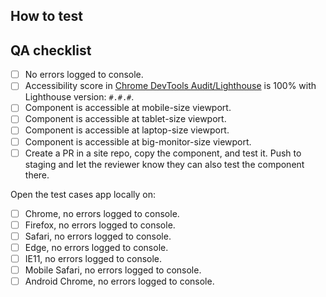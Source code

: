 
<!-- list what changes this PR introduces -->

## How to test

<!-- list steps on how the reviewer can test this change -->

## QA checklist

<!-- complete this checklist when adding a new component or package -->

- [ ] No errors logged to console.
- [ ] Accessibility score in [Chrome DevTools Audit/Lighthouse](https://developers.google.com/web/tools/lighthouse#devtools) is 100% with Lighthouse version: `#.#.#`.
- [ ] Component is accessible at mobile-size viewport.
- [ ] Component is accessible at tablet-size viewport.
- [ ] Component is accessible at laptop-size viewport.
- [ ] Component is accessible at big-monitor-size viewport.
- [ ] Create a PR in a site repo, copy the component, and test it. Push to staging and let the reviewer know they can also test the component there.

Open the test cases app locally on:

- [ ] Chrome, no errors logged to console.
- [ ] Firefox, no errors logged to console.
- [ ] Safari, no errors logged to console.
- [ ] Edge, no errors logged to console.
- [ ] IE11, no errors logged to console.
- [ ] Mobile Safari, no errors logged to console.
- [ ] Android Chrome, no errors logged to console.

